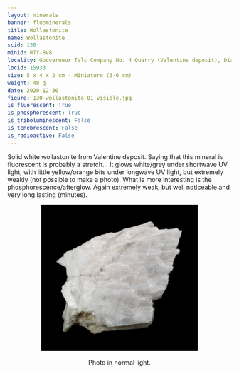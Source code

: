 ```yaml
---
layout: minerals
banner: fluominerals
title: Wollastonite
name: Wollastonite
scid: 130
minid: RTY-8V8
locality: Gouverneur Talc Company No. 4 Quarry (Valentine deposit), Diana Township, Lewis Co., New York, USA
locid: 15933
size: 5 x 4 x 2 cm - Miniature (3-6 cm)
weight: 48 g
date: 2020-12-30
figure: 130-wollastonite-01-visible.jpg
is_fluorescent: True
is_phosphorescent: True
is_triboluminescent: False
is_tenebrescent: False
is_radioactive: False
---
```

Solid white wollastonite from Valentine deposit. Saying that this mineral is fluorescent is probably a stretch… It glows white/grey under shortwave UV light, with little yellow/orange bits under longwave UV light, but extremely weakly (not possible to make a photo). What is more interesting is the phosphorescence/afterglow. Again extremely weak, but well noticeable and very long lasting (minutes).

<figure style='text-align:center;margin:0 auto;width:100%'><img width='70%' src='/img/minerals/130-wollastonite-01-visible.jpg'><figcaption style='padding:1em 0 2em'>Photo in normal light.</figcaption></figure>
